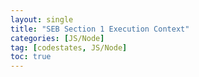 ```yaml
---
layout: single
title: "SEB Section 1 Execution Context"
categories: [JS/Node]
tag: [codestates, JS/Node]
toc: true
---
```

